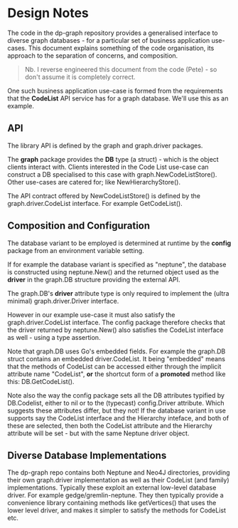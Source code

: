 # Design Notes

The code in the dp-graph repository provides a generalised interface to 
diverse graph databases - for a particular set of business application 
use-cases. This document explains something of the code organisation, its 
approach to the separation of concerns, and composition.

> Nb. I reverse engineered this document from the code (Pete) - so don't assume it is completely correct.

One such business application use-case is formed from the requirements that 
the **CodeList** API service has for a graph database. We'll use this as
an example.

## API

The library API is defined by the graph and graph.driver packages.

The **graph** package provides the **DB** type (a struct) - which is the
object clients interact with. Clients interested in the Code List use-case
can construct a DB specialised to this case with graph.NewCodeListStore().
Other use-cases are catered for; like NewHierarchyStore().

The API contract offered by NewCodeListStore() is defined by the 
graph.driver.CodeList interface. For example GetCodeList().

## Composition and Configuration

The database variant to be employed is determined at runtime by the 
**config** package from an environment variable setting. 

If for example the database variant is specified as "neptune", the database
is constructed using neptune.New() and the returned object used as the 
**driver** in the graph.DB structure providing the external API. 

The graph.DB's **driver** attribute type is only required to implement the 
(ultra minimal) graph.driver.Driver interface. 

However in our example use-case it must also satisfy the 
graph.driver.CodeList interface. The config package therefore checks that the
driver returned by neptune.New() also satisfies the CodeList interface as 
well - using a type assertion.

Note that graph.DB uses Go's embedded fields. For example the graph.DB struct 
contains an embedded driver.CodeList. It being "embedded" means that the
methods of CodeList can be accessed either through the implicit attribute 
name "CodeList", **or** the shortcut form of a **promoted** method like 
this: DB.GetCodeList().

Note also the way the config package sets all the DB attributes typified by
DB.Codelist, either to nil or to the (typecast) config.Driver attribute.
Which suggests these attributes differ, but they not! If the database variant
in use supports say the CodeList interface and the Hierarchy inteface, and
both of these are selected, then both the CodeList attribute and the Hierarchy 
attribute will be set - but with the same Neptune driver object.

## Diverse Database Implementations

The dp-graph repo contains both Neptune and Neo4J directories, providing
their own graph.driver implementation as well as their CodeList (and family)
implementations. Typically these exploit an external low-level database driver.
For example gedge/gremlin-neptune. They then typically provide a convenience 
library containing methods like getVertices() that uses the lower level 
driver, and makes it simpler to satisfy the methods for CodeList etc.

